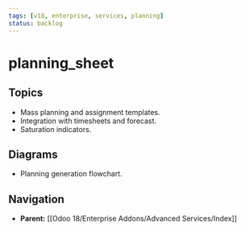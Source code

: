 ```yaml
---
tags: [v18, enterprise, services, planning]
status: backlog
---
```

# planning_sheet

## Topics
- Mass planning and assignment templates.
- Integration with timesheets and forecast.
- Saturation indicators.

## Diagrams
- Planning generation flowchart.






## Navigation
- **Parent:** [[Odoo 18/Enterprise Addons/Advanced Services/Index]]
